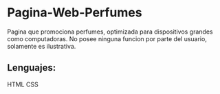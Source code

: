 # Pagina-Web-Perfumes
Pagina que promociona perfumes, optimizada para dispositivos grandes como computadoras. No posee ninguna funcion por parte del usuario, solamente es ilustrativa.

## Lenguajes:
HTML
CSS

